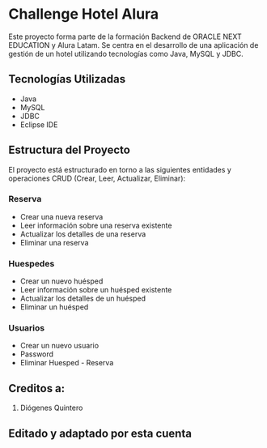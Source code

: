 # Challenge Hotel Alura

Este proyecto forma parte de la formación Backend de ORACLE NEXT EDUCATION y Alura Latam. Se centra en el desarrollo de una aplicación de gestión de un hotel utilizando tecnologías como Java, MySQL y JDBC.

## Tecnologías Utilizadas

- Java
- MySQL
- JDBC
- Eclipse IDE

## Estructura del Proyecto

El proyecto está estructurado en torno a las siguientes entidades y operaciones CRUD (Crear, Leer, Actualizar, Eliminar):

### Reserva

- Crear una nueva reserva
- Leer información sobre una reserva existente
- Actualizar los detalles de una reserva
- Eliminar una reserva

### Huespedes

- Crear un nuevo huésped
- Leer información sobre un huésped existente
- Actualizar los detalles de un huésped
- Eliminar un huésped

### Usuarios

- Crear un nuevo usuario
- Password
- Eliminar Huesped - Reserva

## Creditos a:

1. Diógenes Quintero

## Editado y adaptado por esta cuenta

